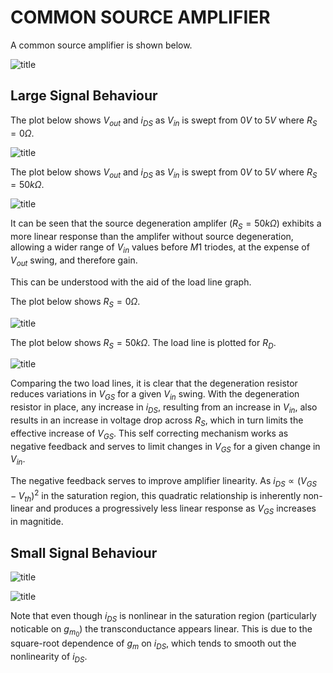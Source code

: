 # COMMON SOURCE AMPLIFIER

A common source amplifier is shown below.

![title][def0]

[def0]: common_source_amp.svg

## Large Signal Behaviour
The plot below shows $V_{out}$ and $i_{DS}$ as $V_{in}$ is swept from $0V$ to $5V$ where $R_S = 0 \Omega$. 

![title][def1]

[def1]: common_source_amp_transfer.svg

The plot below shows $V_{out}$ and $i_{DS}$ as $V_{in}$ is swept from $0V$ to $5V$ where $R_S = 50k \Omega$. 

![title][def2]

[def2]: common_source_amp_degen_transfer.svg

It can be seen that the source degeneration amplifer ($R_S = 50k \Omega$) exhibits a more linear response than the amplifer without source degeneration, allowing a wider range of $V_{in}$ values before $M1$ triodes, at the expense of $V_{out}$ swing, and therefore gain.

This can be understood with the aid of the load line graph.

The plot below shows $R_S = 0 \Omega$.


![title][def3]

[def3]: common_source_amp_loadline.svg

The plot below shows $R_S = 50k \Omega$. The load line is plotted for $R_D$.

![title][def4]

[def4]: common_source_amp_degen_loadline.svg

Comparing the two load lines, it is clear that the degeneration resistor reduces variations in $V_{GS}$ for a given $V_{in}$ swing. With the degeneration resistor in place, any increase in $i_{DS}$, resulting from an increase in $V_{in}$, also results in an increase in voltage drop across $R_S$, which in turn limits the effective increase of $V_{GS}$. This self correcting mechanism works as negative feedback and serves to limit changes in $V_{GS}$ for a given change in $V_{in}$.

The negative feedback serves to improve amplifier linearity. As $i_{DS} \propto (V_{GS} - V_{th})^2$ in the saturation region, this quadratic relationship is inherently non-linear and produces a progressively less linear response as $V_{GS}$ increases in magnitide.

## Small Signal Behaviour

![title][def5]

[def5]: common_source_amp_small_signal.svg

![title][def6]

[def6]: common_source_amp_gm.svg

Note that even though $i_{DS}$ is nonlinear in the saturation region (particularly noticable on $g_{m_0}$) the transconductance appears linear. This is due to the square-root dependence of $g_m$ on $i_{DS}$, which tends to smooth out the nonlinearity of $i_{DS}$.